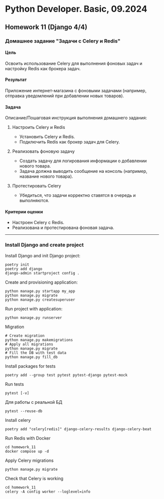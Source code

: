 # Python Developer. Basic, 09.2024

## Homework 11 (Django 4/4)

### Домашнее задание "Задачи с Celery и Redis"

#### Цель

Освоить использование Celery для выполнения фоновых задач и настройку Redis как брокера задач.

#### Результат

Приложение интернет-магазина с фоновыми задачами (например, отправка уведомлений при добавлении новых товаров).

#### Задача

Описание/Пошаговая инструкция выполнения домашнего задания:

1. Настроить Celery и Redis
   - Установить Celery и Redis.
   - Подключить Redis как брокер задач для Celery.

1. Реализовать фоновую задачу
   - Создать задачу для логирования информации о добавлении нового товара.
   - Задача должна выводить сообщение на консоль (например, название нового товара).

1. Протестировать Celery
   - Убедиться, что задачи корректно ставятся в очередь и выполняются.

#### Критерии оценки

- Настроен Celery с Redis.
- Реализована и протестирована фоновая задача.

---

### Install Django and create project

Install Django and init Django project:

```shell
poetry init
poetry add django
django-admin startproject config .
```

Create and provisioning application:

```shell
python manage.py startapp my_app
python manage.py migrate
python manage.py createsuperuser
```

Run project with application:

```shell
python manage.py runserver
```

Migration

```shell
# Create migration
python manage.py makemigrations
# Apply all migrations
python manage.py migrate
# Fill the DB with test data
python manage.py fill_db
```

Install packages for tests

```shell
poetry add --group test pytest pytest-django pytest-mock
```

Run tests

```shell
pytest [-v]
 ```

Для работы с реальной БД

```shell
pytest --reuse-db
```

Install celery

```shell
poetry add "celery[redis]" django-celery-results django-celery-beat
```

Run Redis with Docker

```shell
cd homework_11
docker compose up -d
```

Apply Celery migrations

```shell
python manage.py migrate
```

Check that Celery is working

```shell
cd homework_11
celery -A config worker --loglevel=info
```
